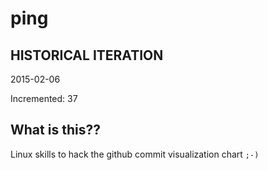 # ping

## HISTORICAL ITERATION
2015-02-06

Incremented: 37

## What is this?? 
Linux skills to hack the github commit visualization chart `;-)`
